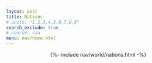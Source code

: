 ```yaml
---
layout: post 
title: Nations
# units: "1,2,3,4,5,6,7,8,9"
search_exclude: true
# course: csa
menu: nav/home.html
---
```


<div style="display: flex; justify-content: center; align-items: center; ">
  {%- include nav/world/nations.html -%}
</div>